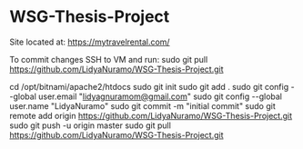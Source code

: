 # WSG-Thesis-Project

Site located at: https://mytravelrental.com/

To commit changes SSH to VM and run: sudo git pull https://github.com/LidyaNuramo/WSG-Thesis-Project.git

cd /opt/bitnami/apache2/htdocs 
sudo git init sudo git add . 
sudo git config --global user.email "lidyagnuramom@gmail.com" 
sudo git config --global user.name "LidyaNuramo" 
sudo git commit -m "initial commit" 
sudo git remote add origin https://github.com/LidyaNuramo/WSG-Thesis-Project.git
sudo git push -u origin master sudo git pull https://github.com/LidyaNuramo/WSG-Thesis-Project.git
